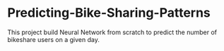 # Predicting-Bike-Sharing-Patterns
This project build Neural Network from scratch to predict the number of bikeshare users on a given day.
